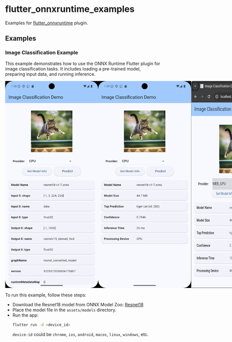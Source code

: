 # flutter_onnxruntime_examples

Examples for [flutter_onnxruntime](https://github.com/masicai/flutter_onnxruntime) plugin.

## Examples

### Image Classification Example

This example demonstrates how to use the ONNX Runtime Flutter plugin for image classification tasks. It includes loading a pre-trained model, preparing input data, and running inference.


<div style="display: flex; justify-content: space-between;">
    <img src="images/classification_metadata.png" width="300" alt="Image classification model metadata"/>
    <img src="images/classification_inference.png" width="300" alt="Image classification inference results"/>
    <img src="images/classification_inference_web.png" width="300" alt="Image classification inference results on web"/>
</div>

To run this example, follow these steps:

* Download the Resnet18 model from ONNX Model Zoo: [Resnet18](https://github.com/onnx/models/blob/main/validated/vision/classification/resnet/model/resnet18-v1-7.onnx)
* Place the model file in the `assets/models` directory.
* Run the app:
    ```bash
    flutter run -d <device_id>
    ```
    `device-id` could be `chrome`, `ios`, `android`, `macos`, `linux`, `windows`, etc.
